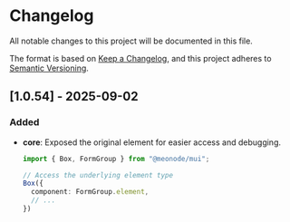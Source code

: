# Changelog

All notable changes to this project will be documented in this file.

The format is based on [Keep a Changelog](https://keepachangelog.com/en/1.0.0/),
and this project adheres to [Semantic Versioning](https://semver.org/spec/v2.0.0.html).

## [1.0.54] - 2025-09-02

### Added
- **core**: Exposed the original element for easier access and debugging.
    ```typescript
    import { Box, FormGroup } from "@meonode/mui";

    // Access the underlying element type
    Box({
      component: FormGroup.element,
      // ...
    })
    ```
